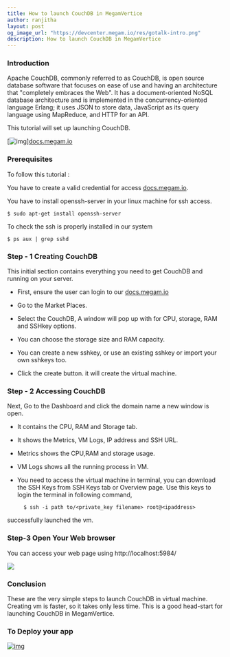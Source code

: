 ```yaml
---
title: How to launch CouchDB in MegamVertice
author: ranjitha
layout: post
og_image_url: "https://devcenter.megam.io/res/gotalk-intro.png"
description: How to launch CouchDB in MegamVertice
---
```

### Introduction

Apache CouchDB, commonly referred to as CouchDB, is open source database software that focuses on ease of use and having an architecture that "completely embraces the Web". It has a document-oriented NoSQL database architecture and is implemented in the concurrency-oriented language Erlang; it uses JSON to store data, JavaScript as its query language using MapReduce, and HTTP for an API.

This tutorial will set up launching CouchDB.

[![img](https://s3-ap-southeast-1.amazonaws.com/megampub/images/vertice/DEPLOY-TO-MEGAM-VERTICE-BIG.png)][docs.megam.io](https://docs.megam.io/overview/tour/)

### Prerequisites

To follow this tutorial :

You have to create a valid credential for access [docs.megam.io](https://docs.megam.io/overview/tour/).

You have to install openssh-server in your linux machine for ssh access.

	$ sudo apt-get install openssh-server

To check the ssh is properly installed in our system

	$ ps aux | grep sshd

### Step - 1 Creating CouchDB

This initial section contains everything you need to get CouchDB and running on your server.

* First, ensure the user can login to our [docs.megam.io](https://docs.megam.io/overview/tour/)

* Go to the Market Places.

* Select the CouchDB, A window will pop up with for CPU, storage, RAM and SSHkey options.

* You can choose the storage size and RAM capacity.

* You can create a new sshkey, or  use an existing sshkey or import your own sshkeys too.

* Click the create button. it will create the virtual machine.

### Step - 2 Accessing CouchDB

Next, Go to the Dashboard and click the domain name a new window is open.

* It contains the CPU, RAM and Storage tab.

* It shows the Metrics, VM Logs, IP address and SSH URL.

* Metrics shows the CPU,RAM and storage usage.

* VM Logs shows all the running process in VM.

* You need to access the virtual machine in terminal, you can download the SSH Keys from SSH Keys tab or Overview page. Use this keys to login the terminal in following command,

 		$ ssh -i path to/<private_key filename> root@<ipaddress>

successfully launched the vm.

### Step-3 Open Your Web browser

You can access your web page using http://localhost:5984/

![](/content/images/2016/05/s2-2.jpg)

### Conclusion

These are the very simple steps to launch CouchDB in virtual machine. Creating vm is faster, so it takes only less time. This is a good head-start for launching CouchDB in MegamVertice.

### To Deploy your app


[![img](https://s3-ap-southeast-1.amazonaws.com/megampub/images/vertice/DEPLOY-TO-MEGAM-VERTICE-BIG.png)](https://docs.megam.io/installation/prequisites/)
